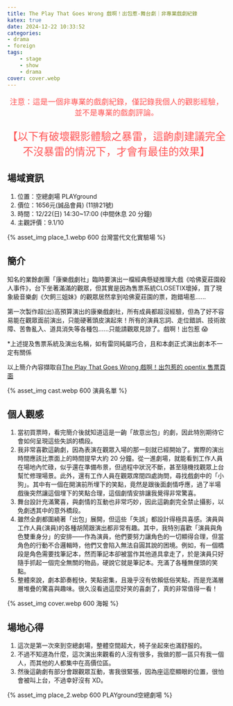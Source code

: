 ```yaml
---
title: The Play That Goes Wrong 戲啊！出包惹-舞台劇｜非專業戲劇紀錄
katex: true
date: 2024-12-22 10:33:52
categories:
- drama
- foreign
tags:
    - stage
    - show
    - drama
cover: cover.webp
---
```


<p style="font-size:1.1rem;color:#f55;text-align:center">
注意：這是一個非專業的戲劇紀錄，僅記錄我個人的觀影經驗，並不是專業的戲劇評論。</p>

<p style="font-size:1.5rem;color:#f55;text-align:center">
【以下有破壞觀影體驗之暴雷，這齣劇建議完全不沒暴雷的情況下，才會有最佳的效果】
</p>

## 場域資訊

1. 位置：空總劇場 PLAYground
2. 價位：1656元(誠品會員) (11排21號)
3. 時間：12/22(日) 14:30~17:00 (中間休息 20 分鐘)
4. 主觀評價：9.1/10

{% asset_img  place_1.webp 600 台灣當代文化實驗場 %}

## 簡介

知名的業餘劇團「康樂戲劇社」臨時要演出一檔經典懸疑推理大戲《哈佛夏莊園殺人事件》，台下坐著滿滿的觀眾，但其實是因為售票系統CLOSETIX壞掉，買了現象級音樂劇《欠飼三姐妹》的觀眾居然拿到哈佛夏莊園的票，跑錯場惹......

第一次製作超(出)高預算演出的康樂戲劇社，所有成員都超沒經驗，但為了好不容易能在觀眾面前演出，只能硬著頭皮演起來！所有的演員忘詞、走位錯誤、技術故障、苦魯亂入、道具消失等各種包......只能請觀眾見諒了。戲啊！出包惹 😱

*上述提及售票系統及演出名稱，如有雷同純屬巧合，且和本劇正式演出劇本不一定有關係

以上簡介內容擷取自[The Play That Goes Wrong 戲啊！出包惹的 opentix 售票頁面](https://www.opentix.life/event/1819211559204139009?srsltid=AfmBOopYp0dkAu6P-H5c3VPxuqj-Z8w-SgNVFFV5mUVnuPkZ4bTAH3_R)

{% asset_img  cast.webp 600 演員名單 %}

## 個人觀感

1. 當初買票時，看完簡介後就知道這是一齣「故意出包」的劇，因此特別期待它會如何呈現這些失誤的橋段。
2. 我非常喜歡這齣劇，因為表演在觀眾入場的那一刻就已經開始了。實際的演出時間應該比票面上的時間提早大約 20 分鐘。從一進劇場，就能看到工作人員在場地內忙碌，似乎還在準備布景，但過程中狀況不斷，甚至隨機找觀眾上台幫忙修理場景。此外，還有工作人員在觀眾席間四處詢問，尋找戲劇中的「小狗」。其中有一個在開演前所埋下的笑點，竟然是跟後面劇情呼應，過了半場戲後突然讓這個埋下的笑點合理，這個劇情安排讓我覺得非常驚喜。
3. 舞台設計充滿驚喜，與劇情的互動也非常巧妙，因此這齣劇完全禁止攝影，以免劇透其中的意外橋段。
4. 雖然全劇都圍繞著「出包」展開，但這些「失誤」都設計得極具喜感。演員與工作人員(演員)的各種胡鬧跟演出都非常有趣。其中，我特別喜歡「演員與角色雙重身分」的安排——作為演員，他們要努力讓角色的一切顯得合理，但當角色的行動不合邏輯時，他們又會陷入無法自圓其說的困境。例如，有一個橋段是角色需要找筆記本，然而筆記本卻被當作其他道具拿走了，於是演員只好隨手抓起一個完全無關的物品，硬說它就是筆記本。充滿了各種無俚頭的笑點。
5. 整體來說，劇本節奏輕快，笑點密集，且幾乎沒有依賴低俗笑點，而是充滿層層堆疊的驚喜與趣味。很久沒看過這麼好笑的喜劇了，真的非常值得一看！

{% asset_img  cover.webp 600 海報 %}

## 場地心得 

1. 這次是第一次來到空總劇場，整體空間超大，椅子坐起來也滿舒服的。
2. 不過不知道為什麼，這次演出來觀看的人沒有很多，我做的那一區只有我一個人，而其他的人都集中在高價位區。
3. 然後這齣劇有部分會跟觀眾互動，害我很緊張，因為座這麼顯眼的位置，很怕會被叫上台，不過幸好沒有 XD。

{% asset_img  place_2.webp 600 PLAYground空總劇場 %}